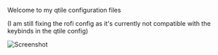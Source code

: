 Welcome to my qtile configuration files 

(I am still fixing the rofi config as it's currently not compatible with the keybinds in the qtile config)


![Screenshot](https://github.com/Aiclys/qtile-dotfiles/main/bluenvim.png?raw=true)
